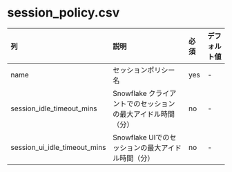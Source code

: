 # session_policy.csv

|列|説明|必須|デフォルト値|
|:-|:-|:-|:-|
|name|セッションポリシー名|yes|-|
|session_idle_timeout_mins|Snowflake クライアントでのセッションの最大アイドル時間（分）|no|-|
|session_ui_idle_timeout_mins|Snowflake UIでのセッションの最大アイドル時間（分）|no|-|

